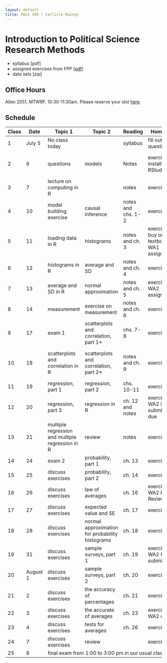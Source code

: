 ```yaml
---
layout: default
title: POLS 209 | Carlisle Rainey
---
```


# Introduction to Political Science Research Methods

- syllabus [pdf]  
- assigned exercises from FPP [[pdf](files/fpp-exercises-1.pdf)]  
- data sets [zip]  

## Office Hours

Allen 2051, MTWRF, 10:30-11:30am. Please reserve your slot [here](http://www.calendly.com/carlislerainey).


## Schedule

| Class | Date     | Topic 1                                                 | Topic 2                                         | Reading            | Homework                                      | Resources                                         |
|-------|----------|---------------------------------------------------------|-------------------------------------------------|--------------------|-----------------------------------------------|---------------------------------------------------|
| 1     | July 5   | No class today                                          |                                                 | syllabus           | fill out survey questionnaire                 |                                                   |
| 2     | 6        | questions                                               | models                                          | Notes              | exercises, install R and RStudio              | notes on questions, notes on models               |
| 3     | 7        | lecture on computing in R                               |                                                 | notes              | exercises                                     | notes on computing in R                           |
| 4     | 10       | model building exercise                                 | causal inference                                | notes and chs. 1-2 | exercises                                     |                                                   |
| 5     | 11       | loading data in R                                       | histograms                                      | notes and ch. 3    | exercises, buy or rent textbook, WA1 assigned | slides on data frames, slides on causal inference |
| 6     | 12       | histograms in R                                         | average and SD                                  | notes and ch. 4    | exercises                                     | notes on histograms in R                          |
| 7     | 13       | average and SD in R                                     | normal approximation                            | notes and ch. 5    | exercises, WA2 assigned                       | notes on average and SD in R                      |
| 8     | 14       | measurement                                             | exercise on measurement                         | notes and ch. 6    | exercises                                     | slides on measurement                             |
| 9     | 17       | exam 1                                                  | scatterplots and correlation, part 1*           | chs. 7-8           | exercises                                     |                                                   |
| 10    | 18       | scatterplots and correlation in R                       | scatterplots and correlation, part 2*           | notes and ch. 9    | exercises                                     | notes on scatterplots and correlation in R        |
| 11    | 19       | regression, part 1                                      | regression, part 2                              | chs. 10-11         | exercises                                     |                                                   |
| 12    | 20       | regression, part 3                                      | regression in R                                 | ch. 12 and notes   | exercises, WA2 initial submission due         |                                                   |
| 13    | 21       | multiple regression and multiple regression in R        | review                                          | notes              | exercises                                     | notes on multiple regression                      |
| 14    | 24       | exam 2                                                  | probability, part 1                             | ch. 13             | exercises                                     |                                                   |
| 15    | 25       | discuss exercises                                       | probability, part 2                             | ch. 14             | exercises                                     |                                                   |
| 16    | 26       | discuss exercises                                       | law of averages                                 | ch. 16             | exercises, WA2 Peer Review Due                |                                                   |
| 17    | 27       | discuss exercises                                       | expected value and SE                           | ch. 17             | exercises                                     |                                                   |
| 18    | 28       | discuss exercises                                       | normal approximation for probability histograms | ch. 18             | exercises                                     |                                                   |
| 19    | 31       | discuss exercises                                       | sample surveys, part 1                          | ch. 19             | exercises, WA2 final submission               |                                                   |
| 20    | August 1 | discuss exercises                                       | sample surveys, part 2                          | ch. 20             | exercises                                     |                                                   |
| 21    | 2        | discuss exercises                                       | the accuracy of percentages                     | ch. 21             | exercises                                     |                                                   |
| 22    | 3        | discuss exercises                                       | the accurate of averages                        | ch. 23             | exercises, WA2 due                            |                                                   |
| 23    | 4        | discuss exercises                                       | tests for averages                              | ch. 26             | exercises                                     |                                                   |
| 24    | 7        | discuss exercises                                       | review                                          |                    | exercises                                     |                                                   |
| 25    | 8     <td colspan=5>final exam from 1:00 to 3:00 pm in our usual classroom.
